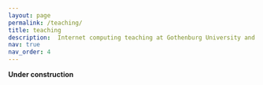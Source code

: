 ```yaml
---
layout: page
permalink: /teaching/
title: teaching
description:  Internet computing teaching at Gothenburg University and Chalmers
nav: true
nav_order: 4
---
```


<b>Under construction</b>
